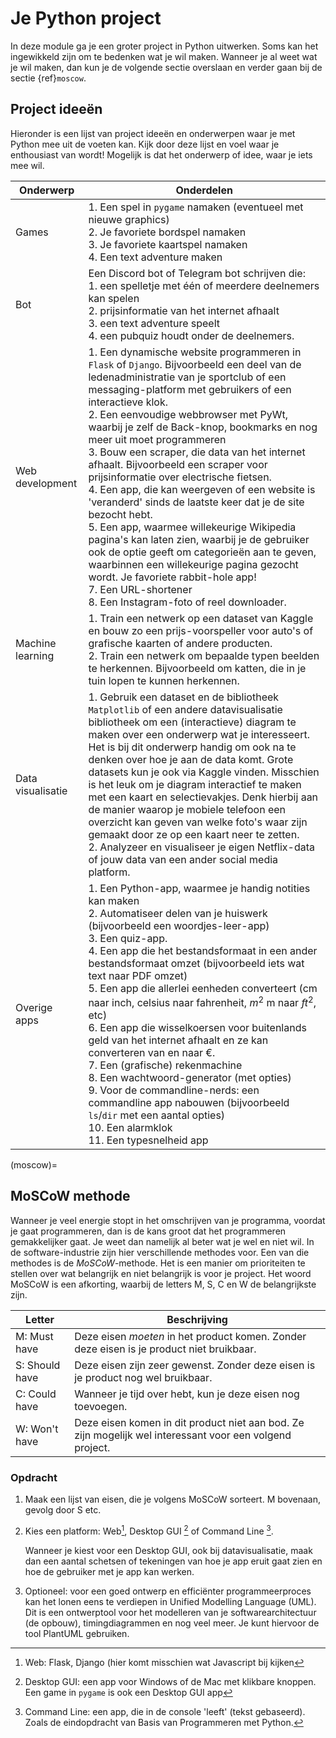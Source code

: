 # Je Python project

In deze module ga je een groter project in Python uitwerken. Soms kan het ingewikkeld zijn om te bedenken wat je wil maken. Wanneer je al weet wat je wil maken, dan kun je de volgende sectie overslaan en verder gaan bij de sectie {ref}`moscow`.

## Project ideeën

Hieronder is een lijst van project ideeën en onderwerpen waar je met Python mee uit de voeten kan. Kijk door deze lijst en voel waar je enthousiast van wordt! Mogelijk is dat het onderwerp of idee, waar je iets mee wil.

| Onderwerp         | Onderdelen                                                   |
| ----------------- | ------------------------------------------------------------ |
| Games             | 1. Een spel in `pygame` namaken (eventueel met nieuwe graphics)<br />2. Je favoriete bordspel namaken<br />3. Je favoriete kaartspel namaken<br />4. Een text adventure maken |
| Bot               | Een Discord bot of Telegram bot schrijven die:<br />1. een spelletje met één of meerdere deelnemers kan spelen<br />2. prijsinformatie van het internet afhaalt<br />3. een text adventure speelt<br />4. een pubquiz houdt onder de deelnemers. |
| Web development   | 1. Een dynamische website programmeren in `Flask` of `Django`. Bijvoorbeeld een deel van de ledenadministratie van je sportclub of een messaging-platform met gebruikers of een interactieve klok.<br />2. Een eenvoudige webbrowser met PyWt, waarbij je zelf de Back-knop, bookmarks en nog meer uit moet programmeren<br />3. Bouw een scraper, die data van het internet afhaalt. Bijvoorbeeld een scraper voor prijsinformatie over electrische fietsen.<br />4. Een app, die kan weergeven of een website is 'veranderd' sinds de laatste keer dat je de site bezocht hebt.<br />5. Een app, waarmee willekeurige Wikipedia pagina's kan laten zien, waarbij je de gebruiker ook de optie geeft om categorieën aan te geven, waarbinnen een willekeurige pagina gezocht wordt. Je favoriete rabbit-hole app!<br />7. Een URL-shortener<br />8. Een Instagram-foto of reel downloader. |
| Machine learning  | 1. Train een netwerk op een dataset van Kaggle en bouw zo een prijs-voorspeller voor auto's of grafische kaarten of andere producten. <br />2. Train een netwerk om bepaalde typen beelden te herkennen. Bijvoorbeeld om katten, die in je tuin lopen te kunnen herkennen. |
| Data visualisatie | 1. Gebruik een dataset en de bibliotheek `Matplotlib` of een andere datavisualisatie bibliotheek om een (interactieve) diagram te maken over een onderwerp wat je interesseert. Het is bij dit onderwerp handig om ook na te denken over hoe je aan de data komt. Grote datasets kun je ook via Kaggle vinden. Misschien is het leuk om je diagram interactief te maken met een kaart en selectievakjes. Denk hierbij aan de manier waarop je mobiele telefoon een overzicht kan geven van welke foto's waar zijn gemaakt door ze op een kaart neer te zetten.<br />2. Analyzeer en visualiseer je eigen Netflix-data of jouw data van een ander social media platform. |
| Overige apps      | 1. Een Python-app, waarmee je handig notities kan maken<br />2. Automatiseer delen van je huiswerk (bijvoorbeeld een woordjes-leer-app)<br />3. Een quiz-app.<br />4. Een app die het bestandsformaat in een ander bestandsformaat omzet (bijvoorbeeld iets wat text naar PDF omzet)<br />5. Een app die allerlei eenheden converteert (cm naar inch, celsius naar fahrenheit, $m^2$ m naar $ft^2$, etc)<br />6. Een app die wisselkoersen voor buitenlands geld van het internet afhaalt en ze kan converteren van en naar €.<br />7. Een (grafische) rekenmachine<br />8. Een wachtwoord-generator (met opties)<br />9. Voor de commandline-nerds: een commandline app nabouwen (bijvoorbeeld `ls`/`dir` met een aantal opties)<br />10. Een alarmklok<br />11. Een typesnelheid app |

(moscow)=

## MoSCoW methode

Wanneer je veel energie stopt in het omschrijven van je programma, voordat je gaat programmeren, dan is de kans groot dat het programmeren gemakkelijker gaat. Je weet dan namelijk al beter wat je wel en niet wil. In de software-industrie zijn hier verschillende methodes voor. Een van die methodes is de *MoSCoW*-methode. Het is een manier om prioriteiten te stellen over wat belangrijk en niet belangrijk is voor je project. Het woord MoSCoW is een afkorting, waarbij de letters M, S, C en W de belangrijkste zijn.

| Letter         | Beschrijving                                                 |
| -------------- | ------------------------------------------------------------ |
| M: Must have   | Deze eisen *moeten* in het product komen. Zonder deze eisen is je product niet bruikbaar. |
| S: Should have | Deze eisen zijn zeer gewenst. Zonder deze eisen is je product nog wel bruikbaar. |
| C: Could have  | Wanneer je tijd over hebt, kun je deze eisen nog toevoegen.  |
| W: Won't have  | Deze eisen komen in dit product niet aan bod. Ze zijn mogelijk wel interessant voor een volgend project. |

### Opdracht

1. Maak een lijst van eisen, die je volgens MoSCoW sorteert. M bovenaan, gevolg door S etc.

2. Kies een platform: Web[^1],  Desktop GUI [^2] of Command Line [^3].

   
   Wanneer je kiest voor een Desktop GUI, ook bij datavisualisatie, maak dan een aantal schetsen of tekeningen van hoe je app eruit gaat zien en hoe de gebruiker met je app kan werken.
   
3. Optioneel: voor een goed ontwerp en efficiënter programmeerproces kan het lonen eens te verdiepen in Unified Modelling Language (UML). Dit is een ontwerptool voor het modelleren van je softwarearchitectuur (de opbouw), timingdiagrammen en nog veel meer. Je kunt hiervoor de tool PlantUML gebruiken.

[^1]: Web: Flask, Django (hier komt misschien wat Javascript bij kijken

[^2]: Desktop GUI: een app voor Windows of de Mac met klikbare knoppen. Een game in `pygame` is ook een Desktop GUI app

[^3]: Command Line: een app, die in de console 'leeft' (tekst gebaseerd). Zoals de eindopdracht van Basis van Programmeren met Python.